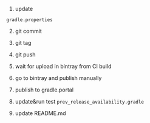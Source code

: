 1. update
```
gradle.properties
```

2. git commit

3. git tag

4. git push

5. wait for upload in bintray from CI build

6. go to bintray and publish manually

7. publish to gradle.portal

8. update&run test `prev_release_availability.gradle`

9. update README.md
